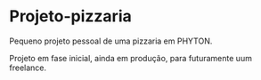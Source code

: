 # Projeto-pizzaria
Pequeno projeto pessoal de uma pizzaria em PHYTON.

Projeto em fase inicial, ainda em produção, para futuramente uum freelance.